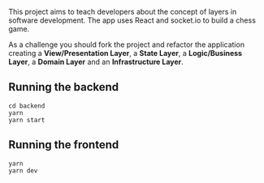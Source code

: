 This project aims to teach developers about the concept of layers in software development. 
The app uses React and socket.io to build a chess game.

As a challenge you should fork the project and refactor the application creating a **View/Presentation Layer**, a **State Layer**, a **Logic/Business Layer**, a **Domain Layer** and an **Infrastructure Layer**.

## Running the backend

```
cd backend
yarn
yarn start
```

## Running the frontend

```
yarn
yarn dev
```